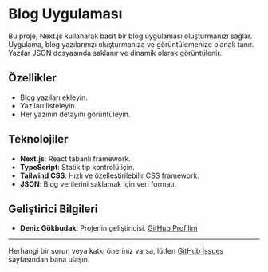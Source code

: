 # Blog Uygulaması

Bu proje, Next.js kullanarak basit bir blog uygulaması oluşturmanızı sağlar. Uygulama, blog yazılarınızı oluşturmanıza ve görüntülemenize olanak tanır. Yazılar JSON dosyasında saklanır ve dinamik olarak görüntülenir.

## Özellikler

- Blog yazıları ekleyin.
- Yazıları listeleyin.
- Her yazının detayını görüntüleyin.

## Teknolojiler

- **Next.js**: React tabanlı framework.
- **TypeScript**: Statik tip kontrolü için.
- **Tailwind CSS**: Hızlı ve özelleştirilebilir CSS framework.
- **JSON**: Blog verilerini saklamak için veri formatı.

## Geliştirici Bilgileri

- **Deniz Gökbudak**: Projenin geliştiricisi. [GitHub Profilim](https://github.com/hobaaaa)

---

Herhangi bir sorun veya katkı öneriniz varsa, lütfen [GitHub İssues](https://github.com/kullanici_adiniz/blog-app-nextjs/issues) sayfasından bana ulaşın.
